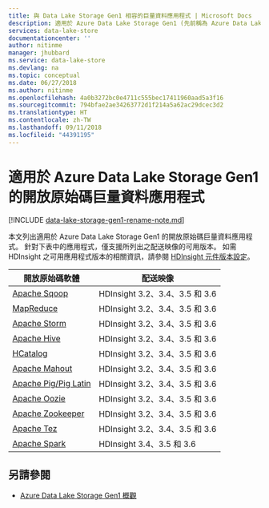 ```yaml
---
title: 與 Data Lake Storage Gen1 相容的巨量資料應用程式 | Microsoft Docs
description: 適用於 Azure Data Lake Storage Gen1 (先前稱為 Azure Data Lake Store) 的開放原始碼應用程式清單
services: data-lake-store
documentationcenter: ''
author: nitinme
manager: jhubbard
ms.service: data-lake-store
ms.devlang: na
ms.topic: conceptual
ms.date: 06/27/2018
ms.author: nitinme
ms.openlocfilehash: 4a0b3272bc0e4711c555bec17411960aad5a3f16
ms.sourcegitcommit: 794bfae2ae34263772d1f214a5a62ac29dcec3d2
ms.translationtype: HT
ms.contentlocale: zh-TW
ms.lasthandoff: 09/11/2018
ms.locfileid: "44391195"
---
```

# <a name="open-source-big-data-applications-that-work-with-azure-data-lake-storage-gen1"></a>適用於 Azure Data Lake Storage Gen1 的開放原始碼巨量資料應用程式

[!INCLUDE [data-lake-storage-gen1-rename-note.md](../../includes/data-lake-storage-gen1-rename-note.md)]

本文列出適用於 Azure Data Lake Storage Gen1 的開放原始碼巨量資料應用程式。 針對下表中的應用程式，僅支援所列出之配送映像的可用版本。 如需 HDInsight 之可用應用程式版本的相關資訊，請參閱 [HDInsight 元件版本設定](../hdinsight/hdinsight-component-versioning.md)。

| 開放原始碼軟體 | 配送映像 |
| --- | --- |
| [Apache Sqoop](http://sqoop.apache.org/) |HDInsight 3.2、3.4、3.5 和 3.6 |
| [MapReduce](http://hadoop.apache.org/docs/r1.0.4/mapred_tutorial.html) |HDInsight 3.2、3.4、3.5 和 3.6 |
| [Apache Storm](https://storm.apache.org/) |HDInsight 3.2、3.4、3.5 和 3.6 |
| [Apache Hive](http://hive.apache.org/) |HDInsight 3.2、3.4、3.5 和 3.6 |
| [HCatalog](https://cwiki.apache.org/confluence/display/Hive/HCatalog) |HDInsight 3.2、3.4、3.5 和 3.6 |
| [Apache Mahout](http://mahout.apache.org/) |HDInsight 3.2、3.4、3.5 和 3.6 |
| [Apache Pig/Pig Latin](http://pig.apache.org/) |HDInsight 3.2、3.4、3.5 和 3.6 |
| [Apache Oozie](http://oozie.apache.org/) |HDInsight 3.2、3.4、3.5 和 3.6 |
| [Apache Zookeeper](http://zookeeper.apache.org/) |HDInsight 3.2、3.4、3.5 和 3.6 |
| [Apache Tez](http://tez.apache.org/) |HDInsight 3.2、3.4、3.5 和 3.6 |
| [Apache Spark](http://spark.apache.org/) |HDInsight 3.4、3.5 和 3.6 |


## <a name="see-also"></a>另請參閱
* [Azure Data Lake Storage Gen1 概觀](data-lake-store-overview.md)


